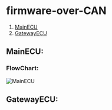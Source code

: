 # firmware-over-CAN
1. [MainECU](#mainECU)
2. [GatewayECU](#gatewayECU)

## <a name="mainECU">**MainECU**</a>:
### FlowChart:
![MainECU](https://github.com/YoussefKhaledAhmed/firmware-over-CAN/assets/101673979/b25c8e78-6d74-411f-ba11-43cd246e667e)

## <a name="gatewayECU">**GatewayECU**</a>:
